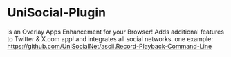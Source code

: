 # UniSocial-Plugin
is an Overlay Apps Enhancement for your Browser! Adds additional features to Twitter &amp; X.com app! and integrates all social networks. one example: https://github.com/UniSocialNet/ascii.Record-Playback-Command-Line

